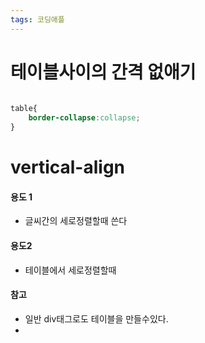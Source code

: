 ```yaml
---
tags: 코딩애플
---
```

# 테이블사이의 간격 없애기

``` CSS
  
table{
    border-collapse:collapse;
}
```


# vertical-align

#### 용도 1
- 글씨간의 세로정렬할때 쓴다

#### 용도2
- 테이블에서 세로정렬할때


#### 참고

- 일반 div태그로도 테이블을 만들수있다.
- 